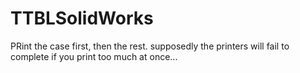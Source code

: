 # TTBLSolidWorks

PRint the case first, then the rest. supposedly the printers will fail to complete if you print too much at once...
